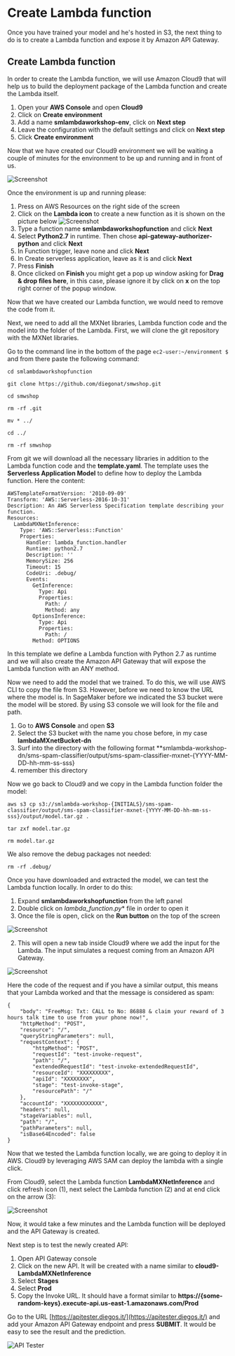 # Create Lambda function

Once you have trained your model and he's hosted in S3, the next thing to do is to create a Lambda function and expose it by Amazon API Gateway.

## Create Lambda function

In order to create the Lambda function, we will use Amazon Cloud9 that will help us to build the deployment package of the Lambda function and create the Lambda itself.

1. Open your **AWS Console** and open **Cloud9**
2. Click on **Create environment**
3. Add a name **smlambdaworkshop-env**, click on **Next step**
4. Leave the configuration with the default settings and click on **Next step**
5. Click **Create environment**

Now that we have created our Cloud9 environment we will be waiting a couple of minutes for the environment to be up and running and in front of us.

![Screenshot](../images/loadingCloud9.jpeg)

Once the environment is up and running please:

1. Press on AWS Resources on the right side of the screen
2. Click on the **Lambda icon** to create a new function as it is shown on the picture below ![Screenshot](../images/AWSResources.jpeg) 
3. Type a function name **smlambdaworkshopfunction** and click **Next**
4. Select **Python2.7** in runtime. Then chose **api-gateway-authorizer-python** and click **Next**
5. In Function trigger, leave none and click **Next**
6. In Create serverless application, leave as it is and click **Next**
7. Press **Finish**
8. Once clicked on **Finish** you might get a pop up window asking for **Drag & drop files here**, in this case, please ignore it by click on **x** on the top right corner of the popup window.

Now that we have created our Lambda function, we would need to remove the code from it.

Next, we need to add all the MXNet libraries, Lambda function code and the model into the folder of the Lambda. First, we will clone the git repository with the MXNet libraries.

Go to the command line in the bottom of the page ```ec2-user:~/environment $``` and from there paste the following command:

```
cd smlambdaworkshopfunction

git clone https://github.com/diegonat/smwshop.git
    
cd smwshop
    
rm -rf .git
    
mv * ../

cd ../

rm -rf smwshop

```

From git we will download all the necessary libraries in addition to the Lambda function code and the **template.yaml**. The template uses the **Serverless Application Model** to define how to deploy the Lambda function. Here the content:

```
AWSTemplateFormatVersion: '2010-09-09'
Transform: 'AWS::Serverless-2016-10-31'
Description: An AWS Serverless Specification template describing your function.
Resources:
  LambdaMXNetInference:
    Type: 'AWS::Serverless::Function'
    Properties:
      Handler: lambda_function.handler
      Runtime: python2.7
      Description: ''
      MemorySize: 256
      Timeout: 15
      CodeUri: .debug/
      Events:
        GetInference:
          Type: Api
          Properties:
            Path: /
            Method: any
        OptionsInference:
          Type: Api
          Properties:
            Path: /
	    Method: OPTIONS
```

In this template we define a Lambda function with Python 2.7 as runtime and we will also create the Amazon API Gateway that will expose the Lambda function with an ANY method.

Now we need to add the model that we trained. To do this, we will use AWS CLI to copy the file from S3. However, before we need to know the URL where the model is. In SageMaker before we indicated the S3 bucket were the model will be stored. By using S3 console we will look for the file and path.

1. Go to **AWS Console** and open **S3**
2. Select the S3 bucket with the name you chose before, in my case **lambdaMXnetBucket-dn**
3. Surf into the directory with the following format **smlambda-workshop-dn/sms-spam-classifier/output/sms-spam-classifier-mxnet-{YYYY-MM-DD-hh-mm-ss-sss}
4. remember this directory


Now we go back to Cloud9 and we copy in the Lambda function folder the model:

```
aws s3 cp s3://smlambda-workshop-{INITIALS}/sms-spam-classifier/output/sms-spam-classifier-mxnet-{YYYY-MM-DD-hh-mm-ss-sss}/output/model.tar.gz .

tar zxf model.tar.gz

rm model.tar.gz
```

We also remove the debug packages not needed:

```
rm -rf .debug/

```

Once you have downloaded and extracted the model, we can test the Lambda function locally. In order to do this:

1. Expand **smlambdaworkshopfunction** from the left panel
2. Double click on *lambda_function.py** file in order to open it
3. Once the file is open, click on the **Run button** on the top of the screen

![Screenshot](../images/LambdaRunLocally.png)

2. This will open a new tab inside Cloud9 where we add the input for the Lambda. The input simulates a request coming from an Amazon API Gateway.

![Screenshot](../images/LambdaInput.jpeg)

Here the code of the request and if you have a similar output, this means that your Lambda worked and that the message is considered as spam:

```
{
	"body": "FreeMsg: Txt: CALL to No: 86888 & claim your reward of 3 hours talk time to use from your phone now!",
	"httpMethod": "POST",
	"resource": "/",
	"queryStringParameters": null,
	"requestContext": {
		"httpMethod": "POST",
		"requestId": "test-invoke-request",
		"path": "/",
		"extendedRequestId": "test-invoke-extendedRequestId",
		"resourceId": "XXXXXXXXX",
		"apiId": "XXXXXXXX",
		"stage": "test-invoke-stage",
		"resourcePath": "/"
	},
	"accountId": "XXXXXXXXXXXX",
	"headers": null,
	"stageVariables": null,
	"path": "/",
	"pathParameters": null,
	"isBase64Encoded": false
}
```

Now that we tested the Lambda function locally, we are going to deploy it in AWS. Cloud9 by leveraging AWS SAM can deploy the lambda with a single click. 

From Cloud9, select the Lambda function **LambdaMXNetInference** and click refresh icon (1), next select the Lambda function (2) and at end click on the arrow (3):

![Screenshot](../images/DeployLambda.jpeg)

Now, it would take a few minutes and the Lambda function will be deployed and the API Gateway is created.

Next step is to test the newly created API:

1. Open API Gateway console
2. Click on the new API. It will be created with a name similar to **cloud9-LambdaMXNetInference**
3. Select **Stages**
4. Select **Prod**
5. Copy the Invoke URL. It should have a format similar to **https://{some-random-keys}.execute-api.us-east-1.amazonaws.com/Prod**

Go to the URL [https://apitester.diegos.it/](https://apitester.diegos.it/) and add your Amazon API Gateway endpoint and press **SUBMIT**. It would be easy to see the result and the prediction. 

![API Tester](../images/apitester.jpeg)
